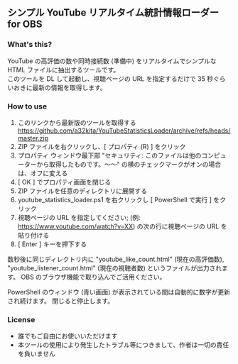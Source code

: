 ## シンプル YouTube リアルタイム統計情報ローダー for OBS

### What's this?
YouTube の高評価の数や同時接続数 (準備中) をリアルタイムでシンプルな HTML ファイルに抽出するツールです。  
このツールを DL して起動し、視聴ページの URL を指定するだけで 35 秒ぐらいおきに最新の情報を取得します。

### How to use
1. このリンクから最新版のツールを取得する  
https://github.com/a32kita/YouTubeStatisticsLoader/archive/refs/heads/master.zip
1. ZIP ファイルを右クリックし、[ プロパティ (R) ] をクリック
1. プロパティ ウィンドウ最下部 "セキュリティ: このファイルは他のコンピューターから取得したものです。～～" の横のチェックマークがオンの場合は、オフに変える
1. [ OK ] でプロパティ画面を閉じる
1. ZIP ファイルを任意のディレクトリに展開する
1. youtube_statistics_loader.ps1 を右クリックし [ PowerShell で実行 ] をクリック
1. 視聴ページの URL を指定してください; (例: https://www.youtube.com/watch?v=XX) の次の行に視聴ページの URL を貼り付ける
1. [ Enter ] キーを押下する

数秒後に同じディレクトリ内に "youtube_like_count.html" (現在の高評価数), "youtube_listener_count.html" (現在の視聴者数) というファイルが出力されます。
OBS のブラウザ機能で取り込んでご活用ください。

PowerShell のウィンドウ (青い画面) が表示されている間は自動的に数字が更新され続けます。
閉じると停止します。


### License
* 誰でもご自由にお使いいただけます
* 本ツールの使用により発生したトラブル等につきまして、作者は一切の責任を負いません
